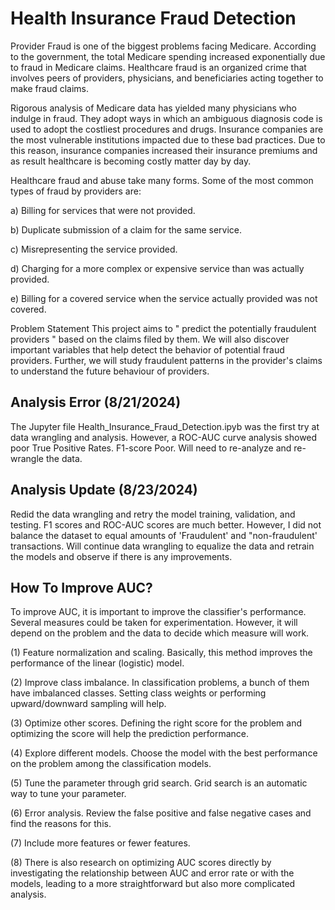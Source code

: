 # Health Insurance Fraud Detection

Provider Fraud is one of the biggest problems facing Medicare. According to the government, the total Medicare spending increased exponentially due to fraud in Medicare claims. Healthcare fraud is an organized crime that involves peers of providers, physicians, and beneficiaries acting together to make fraud claims.

Rigorous analysis of Medicare data has yielded many physicians who indulge in fraud. They adopt ways in which an ambiguous diagnosis code is used to adopt the costliest procedures and drugs. Insurance companies are the most vulnerable institutions impacted due to these bad practices. Due to this reason, insurance companies increased their insurance premiums and as result healthcare is becoming costly matter day by day.

Healthcare fraud and abuse take many forms. Some of the most common types of fraud by providers are:

a) Billing for services that were not provided.

b) Duplicate submission of a claim for the same service.

c) Misrepresenting the service provided.

d) Charging for a more complex or expensive service than was actually provided.

e) Billing for a covered service when the service actually provided was not covered.

Problem Statement
This project aims to " predict the potentially fraudulent providers " based on the claims filed by them. We will also discover important variables that help detect the behavior of potential fraud providers. Further, we will study fraudulent patterns in the provider's claims to understand the future behaviour of providers.

## Analysis Error (8/21/2024)
The Jupyter file Health_Insurance_Fraud_Detection.ipyb was the first try at data wrangling and analysis. However, a ROC-AUC curve analysis showed poor True Positive Rates. F1-score Poor. Will need to re-analyze and re-wrangle the data.

## Analysis Update (8/23/2024)
Redid the data wrangling and retry the model training, validation, and testing. F1 scores and ROC-AUC scores are much better. However, I did not balance the dataset to equal amounts of 'Fraudulent' and "non-fraudulent' transactions. Will continue data wrangling to equalize the data and retrain the models and observe if there is any improvements.

## How To Improve AUC?
To improve AUC, it is important to improve the classifier's performance. Several measures could be taken for experimentation. However, it will depend on the problem and the data to decide which measure will work. 

(1) Feature normalization and scaling. Basically, this method improves the performance of the linear (logistic) model. 

(2) Improve class imbalance. In classification problems, a bunch of them have imbalanced classes. Setting class weights or performing upward/downward sampling will help. 

(3) Optimize other scores. Defining the right score for the problem and optimizing the score will help the prediction performance. 

(4) Explore different models. Choose the model with the best performance on the problem among the classification models. 

(5) Tune the parameter through grid search. Grid search is an automatic way to tune your parameter.

(6) Error analysis. Review the false positive and false negative cases and find the reasons for this. 

(7) Include more features or fewer features. 

(8) There is also research on optimizing AUC scores directly by investigating the relationship between AUC and error rate or with the models, leading to a more straightforward but also more complicated analysis. 
